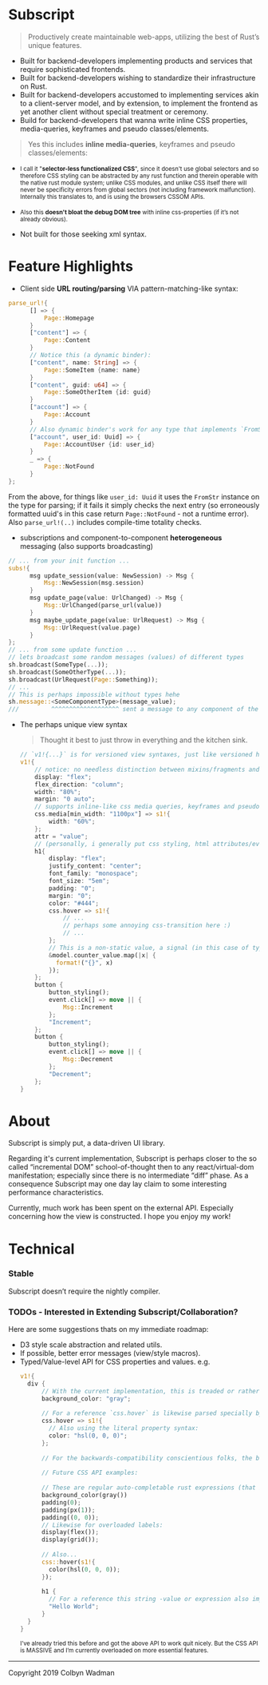# Subscript
> Productively create maintainable web-apps, utilizing the best of Rust’s unique features.

* Built for backend-developers implementing products and services that require sophisticated frontends.
* Built for backend-developers wishing to standardize their infrastructure on Rust.
* Built for backend-developers accustomed to implementing services akin to a client-server model, and by extension, to implement the frontend as yet another client without special treatment or ceremony.
* Build for backend-developers that wanna write inline CSS properties, media-queries, keyframes and pseudo classes/elements.
> Yes this includes <b>inline media-queries</b>, keyframes and pseudo classes/elements:
  * <small>I call it "<b>selector-less functionalized CSS</b>", since it doesn't use global selectors and so therefore CSS styling can be abstracted by any rust function and therein operable with the native rust module system; unlike CSS modules, and unlike CSS itself there will never be specificity errors from global sectors (not including framework malfunction). Internally this translates to, and is using the browsers CSSOM APIs.</small>
  * <small>Also this <b>doesn't bloat the debug DOM tree</b> with inline css-properties (if it’s not already obvious).</small>



* Not built for those seeking xml syntax.

# Feature Highlights

* Client side <b>URL routing/parsing</b> VIA pattern-matching-like syntax:
```rust
parse_url!{
      [] => {
          Page::Homepage
      }
      ["content"] => {
          Page::Content
      }
      // Notice this (a dynamic binder):
      ["content", name: String] => {
          Page::SomeItem {name: name}
      }
      ["content", guid: u64] => {
          Page::SomeOtherItem {id: guid}
      }
      ["account"] => {
          Page::Account
      }
      // Also dynamic binder's work for any type that implements `FromStr`:
      ["account", user_id: Uuid] => {
          Page::AccountUser {id: user_id}
      }
      _ => {
          Page::NotFound
      }
};
```
From the above, for things like `user_id: Uuid` it uses the `FromStr` instance on the type for parsing; if it fails it simply checks the next entry (so erroneously formatted uuid's in this case return `Page::NotFound` - not a runtime error). Also `parse_url!(..)` includes compile-time totality checks.

* subscriptions and component-to-component <b>heterogeneous</b> messaging (also supports broadcasting)
```rust
// ... from your init function ...
subs!{
      msg update_session(value: NewSession) -> Msg {
          Msg::NewSession(msg.session)
      }
      msg update_page(value: UrlChanged) -> Msg {
          Msg::UrlChanged(parse_url(value))
      }
      msg maybe_update_page(value: UrlRequest) -> Msg {
          Msg::UrlRequest(value.page)
      }
};
// ... from some update function ...
// lets broadcast some random messages (values) of different types
sh.broadcast(SomeType(...));
sh.broadcast(SomeOtherType(...));
sh.broadcast(UrlRequest(Page::Something));
// ...
// This is perhaps impossible without types hehe
sh.message::<SomeComponentType>(message_value);
///         ^^^^^^^^^^^^^^^^^^^ sent a message to any component of the given type.
```

* The perhaps unique view syntax
  > Thought it best to just throw in everything and the kitchen sink.

  ```rust
  // `v1!{...}` is for versioned view syntaxes, just like versioned http-apis.
  v1!{
      // notice: no needless distinction between mixins/fragments and views:
      display: "flex";
      flex_direction: "column";
      width: "80%";
      margin: "0 auto";
      // supports inline-like css media queries, keyframes and pseudo classes/elements. e.g.
      css.media[min_width: "1100px"] => s1!{
          width: "60%";
      };
      attr = "value";
      // (personally, i generally put css styling, html attributes/events first and children last)
      h1{
          display: "flex";
          justify_content: "center";
          font_family: "monospace";
          font_size: "5em";
          padding: "0";
          margin: "0";
          color: "#444";
          css.hover => s1!{
              // ...
              // perhaps some annoying css-transition here :)
              // ...
          };
          // This is a non-static value, a signal (in this case of type Signal<String>):
          &model.counter_value.map(|x| {
            format!("{}", x)
          });
      };
      button {
          button_styling();
          event.click[] => move || {
              Msg::Increment
          };
          "Increment";
      };
      button {
          button_styling();
          event.click[] => move || {
              Msg::Decrement
          };
          "Decrement";
      };
  }
  ```


# About

Subscript is simply put, a data-driven UI library.

Regarding it's current implementation, Subscript is perhaps closer to the so called “incremental DOM” school-of-thought then to any react/virtual-dom manifestation; especially since there is no intermediate “diff” phase. As a consequence Subscript may one day lay claim to some interesting performance characteristics. 

Currently, much work has been spent on the external API. Especially concerning how the view is constructed.
I hope you enjoy my work!

# Technical

### Stable
Subscript doesn’t require the nightly compiler.

### TODOs - Interested in Extending Subscript/Collaboration?
Here are some suggestions thats on my immediate roadmap:
* D3 style scale abstraction and related utils.
* If possible, better error messages (view/style macros).
* Typed/Value-level API for CSS properties and values. e.g.
  ```rust
  v1!{
    div {
        // With the current implementation, this is treaded or rather parsed specially by the view macro and so not conducive to auto-complete:
        background_color: "gray";
        
        // For a reference `css.hover` is likewise parsed specially by the view macro:
        css.hover => s1!{
          // Also using the literal property syntax:
          color: "hsl(0, 0, 0)";
        };
        
        // For the backwards-compatibility conscientious folks, the below API examples won’t replace the above *literal syntax* notation that we’re currently using.
        
        // Future CSS API examples:
        
        // These are regular auto-completable rust expressions (that implement the current (for lack of a better name) `ViewExt` trait).
        background_color(gray())
        padding(0);
        padding(px(1));
        padding((0, 0));
        // Likewise for overloaded labels:
        display(flex());
        display(grid());
        
        // Also...
        css::hover(s1!{
          color(hsl(0, 0, 0));
        });
        
        h1 {
          // For a reference this string -value or expression also implements the mixable trait:
          "Hello World";
        }
    }
  }
  ```
  <small>I’ve already tried this before and got the above API to work quit nicely. But the CSS API is MASSIVE and I’m currently overloaded on more essential features.</small>

<hr/>

Copyright 2019 Colbyn Wadman
